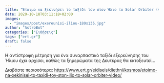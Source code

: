 ```yaml
---
title: "Έτοιμο να ξεκινήσει το ταξίδι του στον Ήλιο το Solar Orbiter (video)"
date: 2020-10-18T03:11:18+02:00
images:
  - "images/post/exereunisi-iliou-180x135.jpg"
author: "AstroBot"
categories: ["Ειδήσεις"]
tags: ["ert.gr"]
draft: false
---
```


Η αντίστροφη μέτρηση για ένα συναρπαστικό ταξίδι εξερεύνησης του Ήλιου έχει αρχίσει, καθώς τα ξημερώματα της Δευτέρας θα εκτοξευτεί...

Διαβάστε περισσότερα: https://www.ert.gr/eidiseis/diethni/kosmos/etoimo-na-xekinisei-to-taxidi-toy-ston-ilio-to-solar-orbiter-video/
